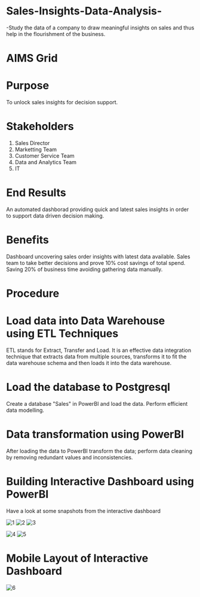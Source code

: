 # Sales-Insights-Data-Analysis- 
-Study the data of a company to draw meaningful insights on sales and thus help in the flourishment of  the business.

# AIMS Grid

# Purpose
To unlock sales insights  for decision support.

# Stakeholders
1. Sales Director
2. Marketting Team
3. Customer Service Team
4. Data and Analytics Team
5. IT

# End Results
An automated dashborad providing quick and latest sales insights in order to support data driven decision making.

# Benefits
Dashboard uncovering sales order insights with latest data available.
Sales team to take better decisions and prove 10% cost savings of total spend.
Saving 20% of business time avoiding gathering data manually.

# Procedure

# Load data into Data Warehouse using ETL Techniques
ETL stands for Extract, Transfer and Load. It is an effective data integration technique that extracts data from multiple sources, transforms it to fit the data warehouse schema and then loads it into the data warehouse.
# Load the database to Postgresql
Create a database "Sales" in PowerBI and load the data. Perform efficient data modelling.
# Data transformation using PowerBI
After loading the data to PowerBI transform the data; perform data cleaning by removing redundant values and inconsistencies.
# Building Interactive Dashboard using PowerBI
Have a look at some snapshots from the interactive dashboard

![1](https://github.com/eshusingh/Sales-Insights-Data-Analysis/assets/96975090/4e383f9b-376f-4ef7-8ebd-05b0d902cb42)
![2](https://github.com/eshusingh/Sales-Insights-Data-Analysis/assets/96975090/478132a9-664d-4a0e-94c0-b09088f5e956)
![3](https://github.com/eshusingh/Sales-Insights-Data-Analysis/assets/96975090/6e402419-c4e0-40e1-b709-ccfe198fadf3)


![4](https://github.com/eshusingh/Sales-Insights-Data-Analysis/assets/96975090/aa0e8d39-9a26-4cc5-84d1-9b6e5c9b9a29)
![5](https://github.com/eshusingh/Sales-Insights-Data-Analysis/assets/96975090/3e105e7a-a87a-4003-bf3e-2ba614e43efe)

# Mobile Layout of Interactive Dashboard

![6](https://github.com/eshusingh/Sales-Insights-Data-Analysis/assets/96975090/7c2c5736-d8c1-48af-9e01-91d8ed08b409)

